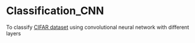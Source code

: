 # Classification_CNN

To classify [CIFAR dataset](https://www.cs.toronto.edu/~kriz/cifar.html) using convolutional neural network with different layers
